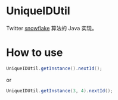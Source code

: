 # UniqueIDUtil

Twitter [snowflake](https://github.com/twitter-archive/snowflake) 算法的 Java 实现。

# How to use

```java
UniqueIDUtil.getInstance().nextId();
```
or
```java
UniqueIDUtil.getInstance(3, 4).nextId();
```
